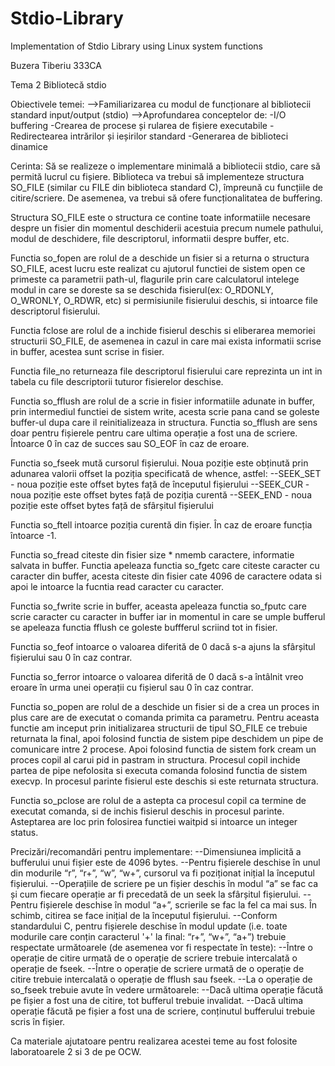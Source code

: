 # Stdio-Library
Implementation of Stdio Library using Linux system functions

Buzera Tiberiu 333CA

Tema 2 Bibliotecă stdio

Obiectivele temei:
-->Familiarizarea cu modul de funcționare al bibliotecii standard input/output (stdio)
-->Aprofundarea conceptelor de:
    -I/O buffering
    -Crearea de procese și rularea de fișiere executabile
    -Redirectearea intrărilor și ieșirilor standard
    -Generarea de biblioteci dinamice

Cerinta:
Să se realizeze o implementare minimală a bibliotecii stdio,
care să permită lucrul cu fișiere. Biblioteca va trebui să 
implementeze structura SO_FILE (similar cu FILE din biblioteca standard C),
împreună cu funcțiile de citire/scriere. De asemenea, va trebui să ofere
funcționalitatea de buffering.

Structura SO_FILE este o structura ce contine toate informatiile necesare
despre un fisier din momentul deschiderii acestuia precum numele pathului,
modul de deschidere, file descriptorul, informatii despre buffer, etc.

Functia so_fopen are rolul de a deschide un fisier si a returna o structura
SO_FILE, acest lucru este realizat cu ajutorul functiei de sistem open ce
primeste ca parametrii path-ul, flagurile prin care calculatorul intelege modul
in care se doreste sa se deschida fisierul(ex: O_RDONLY, O_WRONLY, O_RDWR, etc)
si permisiunile fisierului deschis, si intoarce file descriptorul fisierului.

Functia fclose are rolul de a inchide fisierul deschis si eliberarea memoriei
structurii SO_FILE, de asemenea in cazul in care mai exista informatii scrise
in buffer, acestea sunt scrise in fisier.

Functia file_no returneaza file descriptorul fisierului care reprezinta un int
in tabela cu file descriptorii tuturor fisierelor deschise.

Functia so_fflush are rolul de a scrie in fisier informatiile adunate in buffer,
prin intermediul functiei de sistem write, acesta scrie pana cand se goleste
buffer-ul dupa care il reinitializeaza in structura.
Functia so_fflush are sens doar pentru fișierele pentru care ultima operație a fost una de scriere. Întoarce 0 în caz de succes sau SO_EOF în caz de eroare.

Functia so_fseek mută cursorul fișierului. Noua poziție este obținută prin adunarea valorii offset la poziția specificată de whence, astfel:
    --SEEK_SET - noua poziție este offset bytes față de începutul fișierului
    --SEEK_CUR - noua poziție este offset bytes față de poziția curentă
    --SEEK_END - noua poziție este offset bytes față de sfârșitul fișierului

Functia so_ftell intoarce poziția curentă din fișier. În caz de eroare funcția întoarce -1.

Functia so_fread citeste din fisier size * nmemb caractere, informatie salvata in buffer. Functia apeleaza functia so_fgetc care citeste caracter cu caracter din buffer, acesta 
citeste din fisier cate 4096 de caractere odata si apoi le intoarce la fucntia read caracter
cu caracter.

Functia so_fwrite scrie in buffer, aceasta apeleaza functia so_fputc care scrie caracter cu
caracter in buffer iar in momentul in care se umple bufferul se apeleaza functia fflush ce 
goleste buffferul scriind tot in fisier.

Functia so_feof intoarce o valoarea diferită de 0 dacă s-a ajuns la sfârșitul fișierului sau 0 în caz contrar.

Functia so_ferror intoarce o valoarea diferită de 0 dacă s-a întâlnit vreo eroare în urma unei operații cu fișierul sau 0 în caz contrar.

Functia so_popen are rolul de a deschide un fisier si de a crea un proces in plus care are
de executat o comanda primita ca parametru. Pentru aceasta functie am inceput prin initializarea structurii de tipul SO_FILE ce trebuie returnata la final, apoi folosind
functia de sistem pipe deschidem un pipe de comunicare intre 2 procese.
Apoi folosind functia de sistem fork cream un proces copil al carui pid in pastram in structura. Procesul copil inchide partea de pipe nefolosita si executa comanda folosind
functia de sistem execvp. In procesul parinte fisierul este deschis si este returnata structura.

Functia so_pclose are rolul de a astepta ca procesul copil ca termine de executat comanda,
si de inchis fisierul deschis in procesul parinte. Asteptarea are loc prin folosirea functiei waitpid si intoarce un integer status.

Precizări/recomandări pentru implementare:
    --Dimensiunea implicită a bufferului unui fișier este de 4096 bytes.
    --Pentru fișierele deschise în unul din modurile “r”, “r+”, “w”, “w+”, cursorul va fi poziționat inițial la începutul fișierului.
    --Operațiile de scriere pe un fișier deschis în modul “a” se fac ca și cum fiecare operație ar fi precedată de un seek la sfârșitul fișierului.
    --Pentru fișierele deschise în modul “a+”, scrierile se fac la fel ca mai sus. În schimb, citirea se face inițial de la începutul fișierului.
    --Conform standardului C, pentru fișierele deschise în modul update (i.e. toate modurile care conțin caracterul '+' la final: “r+”, “w+”, “a+”) trebuie respectate următoarele (de asemenea vor fi respectate în teste):
        --Între o operație de citire urmată de o operație de scriere trebuie intercalată o operație de fseek.
        --Între o operație de scriere urmată de o operație de citire trebuie intercalată o operație de fflush sau fseek.
    --La o operație de so_fseek trebuie avute în vedere următoarele:
        --Dacă ultima operație făcută pe fișier a fost una de citire, tot bufferul trebuie invalidat.
        --Dacă ultima operație făcută pe fișier a fost una de scriere, conținutul bufferului trebuie scris în fișier.

Ca materiale ajutatoare pentru realizarea acestei teme au fost folosite laboratoarele 2 si 3 de pe OCW.

